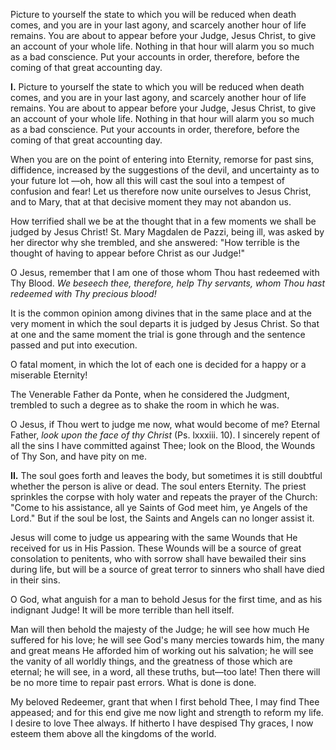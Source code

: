 
Picture to yourself the state to which you will be reduced when death comes, and you are in your last agony, and scarcely another hour of life remains. You are about to appear before your Judge, Jesus Christ, to give an account of your whole life. Nothing in that hour will alarm you so much as a bad conscience. Put your accounts in order, therefore, before the coming of that great accounting day.

**I\.** Picture to yourself the state to which you will be reduced when death comes, and you are in your last agony, and scarcely another hour of life remains. You are about to appear before your Judge, Jesus Christ, to give an account of your whole life. Nothing in that hour will alarm you so much as a bad conscience. Put your accounts in order, therefore, before the coming of that great accounting day.

When you are on the point of entering into Eternity, remorse for past sins, diffidence, increased by the suggestions of the devil, and uncertainty as to your future lot —oh, how all this will cast the soul into a tempest of confusion and fear! Let us therefore now unite ourselves to Jesus Christ, and to Mary, that at that decisive moment they may not abandon us.

How terrified shall we be at the thought that in a few moments we shall be judged by Jesus Christ! St. Mary Magdalen de Pazzi, being ill, was asked by her director why she trembled, and she answered: \"How terrible is the thought of having to appear before Christ as our Judge!\"

O Jesus, remember that I am one of those whom Thou hast redeemed with Thy Blood. *We beseech thee, therefore, help Thy servants, whom Thou hast redeemed with Thy precious blood!*

It is the common opinion among divines that in the same place and at the very moment in which the soul departs it is judged by Jesus Christ. So that at one and the same moment the trial is gone through and the sentence passed and put into execution.

O fatal moment, in which the lot of each one is decided for a happy or a miserable Eternity!

The Venerable Father da Ponte, when he considered the Judgment, trembled to such a degree as to shake the room in which he was.

O Jesus, if Thou wert to judge me now, what would become of me? Eternal Father, *look upon the face of thy Christ* (Ps. lxxxiii. 10). I sincerely repent of all the sins I have committed against Thee; look on the Blood, the Wounds of Thy Son, and have pity on me.

**II\.** The soul goes forth and leaves the body, but sometimes it is still doubtful whether the person is alive or dead. The soul enters Eternity. The priest sprinkles the corpse with holy water and repeats the prayer of the Church: \"Come to his assistance, all ye Saints of God meet him, ye Angels of the Lord.\" But if the soul be lost, the Saints and Angels can no longer assist it.

Jesus will come to judge us appearing with the same Wounds that He received for us in His Passion. These Wounds will be a source of great consolation to penitents, who with sorrow shall have bewailed their sins during life, but will be a source of great terror to sinners who shall have died in their sins.

O God, what anguish for a man to behold Jesus for the first time, and as his indignant Judge! It will be more terrible than hell itself.

Man will then behold the majesty of the Judge; he will see how much He suffered for his love; he will see God\'s many mercies towards him, the many and great means He afforded him of working out his salvation; he will see the vanity of all worldly things, and the greatness of those which are eternal; he will see, in a word, all these truths, but—too late! Then there will be no more time to repair past errors. What is done is done.

My beloved Redeemer, grant that when I first behold Thee, I may find Thee appeased; and for this end give me now light and strength to reform my life. I desire to love Thee always. If hitherto I have despised Thy graces, I now esteem them above all the kingdoms of the world.

